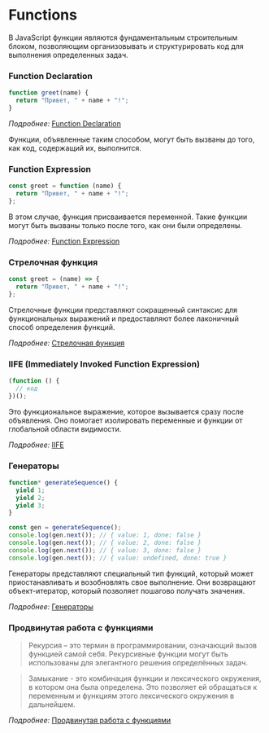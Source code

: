 # Functions

В JavaScript функции являются фундаментальным строительным блоком, позволяющим организовывать и структурировать код для
выполнения определенных задач.

### Function Declaration

```javascript
function greet(name) {
  return "Привет, " + name + "!";
}

```

*Подробнее:* [Function Declaration](https://learn.javascript.ru/function-basics)

Функции, объявленные таким способом, могут быть вызваны до того, как код, содержащий их, выполнится.

### Function Expression

```javascript
const greet = function (name) {
  return "Привет, " + name + "!";
};

```

В этом случае, функция присваивается переменной. Такие функции могут быть вызваны только после того, как они были
определены.

*Подробнее:* [Function Expression](https://learn.javascript.ru/function-expressions)

### Стрелочная функция

```javascript
const greet = (name) => {
  return "Привет, " + name + "!";
};

```

Стрелочные функции представляют сокращенный синтаксис для функциональных выражений и предоставляют более лаконичный
способ определения функций.

*Подробнее:* [Стрелочная функция](https://developer.mozilla.org/ru/docs/Web/JavaScript/Reference/Functions/Arrow_functions)

### IIFE (Immediately Invoked Function Expression)

```javascript
(function () {
  // код
})();

```

Это функциональное выражение, которое вызывается сразу после объявления. Оно помогает изолировать переменные и функции
от глобальной области видимости.

*Подробнее:* [IIFE](https://developer.mozilla.org/ru/docs/Glossary/IIFE)

### Генераторы

```javascript
function* generateSequence() {
  yield 1;
  yield 2;
  yield 3;
}

const gen = generateSequence();
console.log(gen.next()); // { value: 1, done: false }
console.log(gen.next()); // { value: 2, done: false }
console.log(gen.next()); // { value: 3, done: false }
console.log(gen.next()); // { value: undefined, done: true }

```

Генераторы представляют специальный тип функций, который может приостанавливать и возобновлять свое выполнение. Они
возвращают объект-итератор, который позволяет пошагово получать значения.

*Подробнее:* [Генераторы](https://developer.mozilla.org/ru/docs/Web/JavaScript/Reference/Global_Objects/Generator)

### Продвинутая работа с функциями

> Рекурсия – это термин в программировании, означающий вызов функцией самой себя. Рекурсивные функции могут быть
> использованы для элегантного решения определённых задач.
>

> Замыкание - это комбинация функции и лексического окружения, в котором она была определена. Это позволяет ей
> обращаться к переменным и функциям этого лексического окружения в дальнейшем.
>

*Подробнее:* [Продвинутая работа с функциями](https://learn.javascript.ru/advanced-functions)
